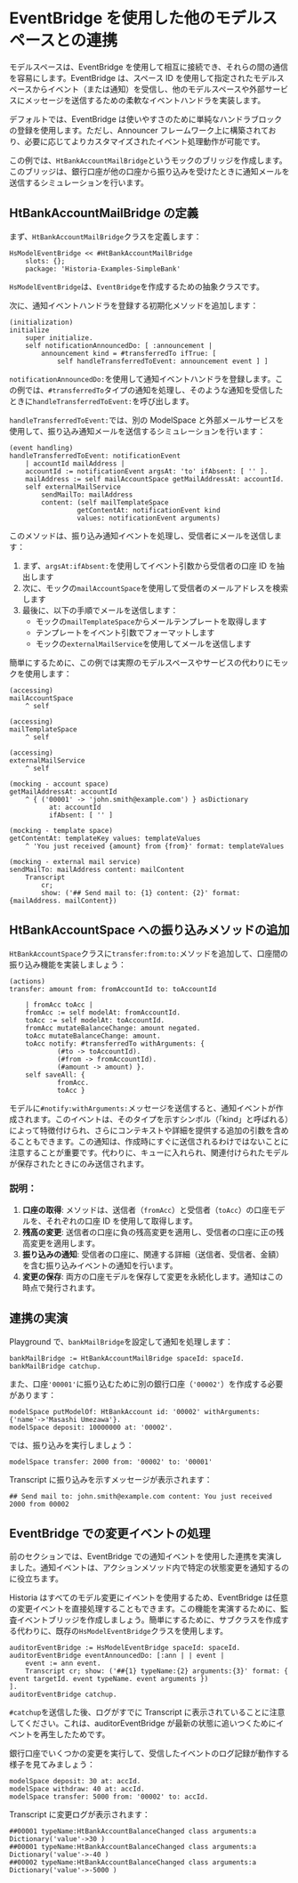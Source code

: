# EventBridge を使用した他のモデルスペースとの連携

モデルスペースは、EventBridge を使用して相互に接続でき、それらの間の通信を容易にします。EventBridge は、スペース ID を使用して指定されたモデルスペースからイベント（または通知）を受信し、他のモデルスペースや外部サービスにメッセージを送信するための柔軟なイベントハンドラを実装します。

デフォルトでは、EventBridge は使いやすさのために単純なハンドラブロックの登録を使用します。ただし、Announcer フレームワーク上に構築されており、必要に応じてよりカスタマイズされたイベント処理動作が可能です。

この例では、`HtBankAccountMailBridge`というモックのブリッジを作成します。このブリッジは、銀行口座が他の口座から振り込みを受けたときに通知メールを送信するシミュレーションを行います。

## HtBankAccountMailBridge の定義

まず、`HtBankAccountMailBridge`クラスを定義します：

```Smalltalk
HsModelEventBridge << #HtBankAccountMailBridge
    slots: {};
    package: 'Historia-Examples-SimpleBank'
```

`HsModelEventBridge`は、`EventBridge`を作成するための抽象クラスです。

次に、通知イベントハンドラを登録する初期化メソッドを追加します：

```Smalltalk
(initialization)
initialize
    super initialize.
    self notificationAnnouncedDo: [ :announcement |
        announcement kind = #transferredTo ifTrue: [
            self handleTransferredToEvent: announcement event ] ]
```

`notificationAnnouncedDo:`を使用して通知イベントハンドラを登録します。この例では、`#transferredTo`タイプの通知を処理し、そのような通知を受信したときに`handleTransferredToEvent:`を呼び出します。

`handleTransferredToEvent:`では、別の ModelSpace と外部メールサービスを使用して、振り込み通知メールを送信するシミュレーションを行います：

```Smalltalk
(event handling)
handleTransferredToEvent: notificationEvent
    | accountId mailAddress |
    accountId := notificationEvent argsAt: 'to' ifAbsent: [ '' ].
    mailAddress := self mailAccountSpace getMailAddressAt: accountId.
    self externalMailService
        sendMailTo: mailAddress
        content: (self mailTemplateSpace
                 getContentAt: notificationEvent kind
                 values: notificationEvent arguments)
```

このメソッドは、振り込み通知イベントを処理し、受信者にメールを送信します：

1. まず、`argsAt:ifAbsent:`を使用してイベント引数から受信者の口座 ID を抽出します
2. 次に、モックの`mailAccountSpace`を使用して受信者のメールアドレスを検索します
3. 最後に、以下の手順でメールを送信します：
   - モックの`mailTemplateSpace`からメールテンプレートを取得します
   - テンプレートをイベント引数でフォーマットします
   - モックの`externalMailService`を使用してメールを送信します

簡単にするために、この例では実際のモデルスペースやサービスの代わりにモックを使用します：

```Smalltalk
(accessing)
mailAccountSpace
    ^ self
```

```Smalltalk
(accessing)
mailTemplateSpace
    ^ self
```

```Smalltalk
(accessing)
externalMailService
    ^ self
```

```Smalltalk
(mocking - account space)
getMailAddressAt: accountId
    ^ { ('00001' -> 'john.smith@example.com') } asDictionary
          at: accountId
          ifAbsent: [ '' ]
```

```Smalltalk
(mocking - template space)
getContentAt: templateKey values: templateValues
    ^ 'You just received {amount} from {from}' format: templateValues
```

```Smalltalk
(mocking - external mail service)
sendMailTo: mailAddress content: mailContent
    Transcript
        cr;
        show: ('## Send mail to: {1} content: {2}' format: {mailAddress. mailContent})
```

## HtBankAccountSpace への振り込みメソッドの追加

`HtBankAccountSpace`クラスに`transfer:from:to:`メソッドを追加して、口座間の振り込み機能を実装しましょう：

```Smalltalk
(actions)
transfer: amount from: fromAccountId to: toAccountId

    | fromAcc toAcc |
    fromAcc := self modelAt: fromAccountId.
    toAcc := self modelAt: toAccountId.
    fromAcc mutateBalanceChange: amount negated.
    toAcc mutateBalanceChange: amount.
    toAcc notify: #transferredTo withArguments: {
            (#to -> toAccountId).
            (#from -> fromAccountId).
            (#amount -> amount) }.
    self saveAll: {
            fromAcc.
            toAcc }
```

モデルに`#notify:withArguments:`メッセージを送信すると、通知イベントが作成されます。このイベントは、そのタイプを示すシンボル（「kind」と呼ばれる）によって特徴付けられ、さらにコンテキストや詳細を提供する追加の引数を含めることもできます。この通知は、作成時にすぐに送信されるわけではないことに注意することが重要です。代わりに、キューに入れられ、関連付けられたモデルが保存されたときにのみ送信されます。

### 説明：

1. **口座の取得**: メソッドは、送信者（`fromAcc`）と受信者（`toAcc`）の口座モデルを、それぞれの口座 ID を使用して取得します。
2. **残高の変更**: 送信者の口座に負の残高変更を適用し、受信者の口座に正の残高変更を適用します。
3. **振り込みの通知**: 受信者の口座に、関連する詳細（送信者、受信者、金額）を含む振り込みイベントの通知を行います。
4. **変更の保存**: 両方の口座モデルを保存して変更を永続化します。通知はこの時点で発行されます。

## 連携の実演

Playground で、`bankMailBridge`を設定して通知を処理します：

```Smalltalk
bankMailBridge := HtBankAccountMailBridge spaceId: spaceId.
bankMailBridge catchup.
```

また、口座`'00001'`に振り込むために別の銀行口座（`'00002'`）を作成する必要があります：

```Smalltalk
modelSpace putModelOf: HtBankAccount id: '00002' withArguments: {'name'->'Masashi Umezawa'}.
modelSpace deposit: 10000000 at: '00002'.
```

では、振り込みを実行しましょう：

```Smalltalk
modelSpace transfer: 2000 from: '00002' to: '00001'
```

Transcript に振り込みを示すメッセージが表示されます：

```
## Send mail to: john.smith@example.com content: You just received 2000 from 00002
```

## EventBridge での変更イベントの処理

前のセクションでは、EventBridge での通知イベントを使用した連携を実演しました。通知イベントは、アクションメソッド内で特定の状態変更を通知するのに役立ちます。

Historia はすべてのモデル変更にイベントを使用するため、EventBridge は任意の変更イベントを直接処理することもできます。この機能を実演するために、監査イベントブリッジを作成しましょう。簡単にするために、サブクラスを作成する代わりに、既存の`HsModelEventBridge`クラスを使用します。

```Smalltalk
auditorEventBridge := HsModelEventBridge spaceId: spaceId.
auditorEventBridge eventAnnouncedDo: [:ann | | event |
    event := ann event.
    Transcript cr; show: ('##{1} typeName:{2} arguments:{3}' format: { event targetId. event typeName. event arguments })
].
auditorEventBridge catchup.
```

`#catchup`を送信した後、ログがすでに Transcript に表示されていることに注意してください。これは、auditorEventBridge が最新の状態に追いつくためにイベントを再生したためです。

銀行口座でいくつかの変更を実行して、受信したイベントのログ記録が動作する様子を見てみましょう：

```Smalltalk
modelSpace deposit: 30 at: accId.
modelSpace withdraw: 40 at: accId.
modelSpace transfer: 5000 from: '00002' to: accId.
```

Transcript に変更ログが表示されます：

```Smalltalk
##00001 typeName:HtBankAccountBalanceChanged class arguments:a Dictionary('value'->30 )
##00001 typeName:HtBankAccountBalanceChanged class arguments:a Dictionary('value'->-40 )
##00002 typeName:HtBankAccountBalanceChanged class arguments:a Dictionary('value'->-5000 )
```
